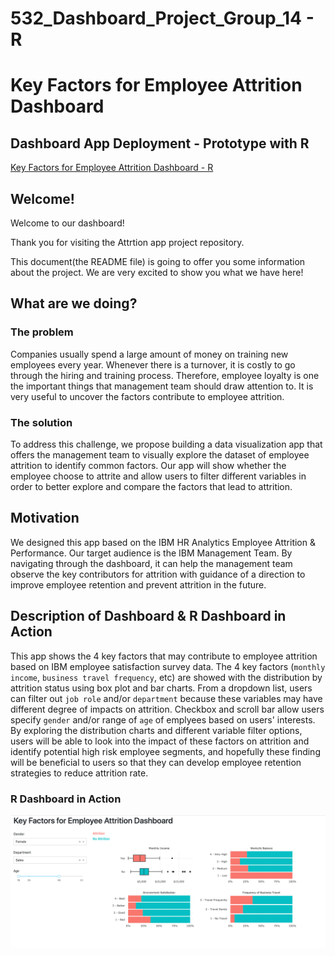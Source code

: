 <!-- #region -->
# 532_Dashboard_Project_Group_14 - R

# Key Factors for Employee Attrition Dashboard

## Dashboard App Deployment - Prototype with R
[Key Factors for Employee Attrition Dashboard - R](https://g14-r2.herokuapp.com/)

## Welcome!
Welcome to our dashboard! 

Thank you for visiting the Attrtion app project repository.

This document(the README file) is going to offer you some information about the project. We are very excited to show you what we have here!

## What are we doing?

### The problem

Companies usually spend a large amount of money on training new employees every year. Whenever there is a turnover, it is costly to go through the hiring and training process. Therefore, employee loyalty is one the important things that management team should draw attention to. It is very useful to uncover the factors contribute to employee attrition. 

### The solution

To address this challenge, we propose building a data visualization app that offers the management team to visually explore the dataset of employee attrition to identify common factors. Our app will show whether the employee choose to attrite and allow users to filter different variables in order to better explore and compare the factors that lead to attrition.

## Motivation

We designed this app based on the IBM HR Analytics Employee Attrition & Performance. Our target audience is the IBM Management Team. By navigating through the dashboard, it can help the management team observe the key contributors for attrition with guidance of a direction to improve employee retention and prevent attrition in the future.

## Description of Dashboard &  R Dashboard in Action

This app shows the 4 key factors that may contribute to employee attrition based on IBM employee satisfaction survey data. The 4 key factors (`monthly income`, `business travel frequency`, etc) are showed with the distribution by attrition status using box plot and bar charts. From a dropdown list, users can filter out `job role` and/or `department` because these variables may have different degree of impacts on attrition.  Checkbox and scroll bar allow users specify `gender` and/or range of `age` of emplyees based on users' interests. By exploring the distribution charts and different variable filter options, users will be able to look into the impact of these factors on attrition and identify potential high risk employee segments, and hopefully these finding will be beneficial to users so that they can develop employee retention strategies to reduce attrition rate.  

### R Dashboard in Action


![](img/dashboard_r.png)

<!-- #endregion -->

